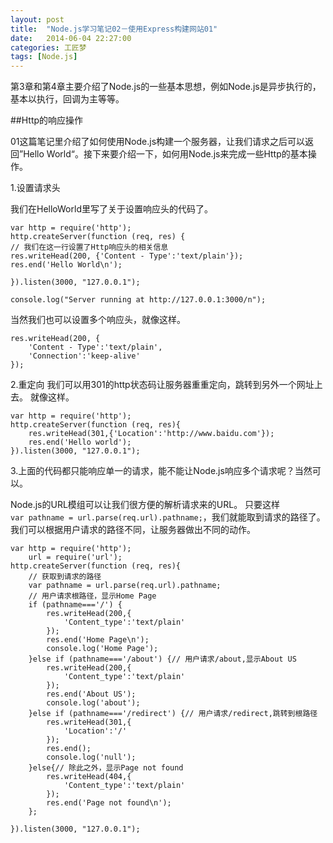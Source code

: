 ```yaml
---
layout: post
title:  "Node.js学习笔记02－使用Express构建网站01"
date:   2014-06-04 22:27:00
categories: 工匠梦
tags: [Node.js]
---
```

第3章和第4章主要介绍了Node.js的一些基本思想，例如Node.js是异步执行的，基本以执行，回调为主等等。  

##Http的响应操作

01这篇笔记里介绍了如何使用Node.js构建一个服务器，让我们请求之后可以返回”Hello World“。接下来要介绍一下，如何用Node.js来完成一些Http的基本操作。

1.设置请求头

我们在HelloWorld里写了关于设置响应头的代码了。  

	var http = require('http');  
	http.createServer(function (req, res) {
	// 我们在这一行设置了Http响应头的相关信息
	res.writeHead(200, {'Content - Type':'text/plain'});  
	res.end('Hello World\n');  

	}).listen(3000, "127.0.0.1");  

	console.log("Server running at http://127.0.0.1:3000/n"); 

当然我们也可以设置多个响应头，就像这样。

	res.writeHead(200, {
		'Content - Type':'text/plain',
		'Connection':'keep-alive'
	});  

2.重定向
我们可以用301的http状态码让服务器重重定向，跳转到另外一个网址上去。
就像这样。

	var http = require('http');
	http.createServer(function (req, res){
		res.writeHead(301,{'Location':'http://www.baidu.com'});
		res.end('Hello world');
	}).listen(3000, "127.0.0.1");

3.上面的代码都只能响应单一的请求，能不能让Node.js响应多个请求呢？当然可以。

Node.js的URL模组可以让我们很方便的解析请求来的URL。
只要这样  
`var pathname = url.parse(req.url).pathname;`，我们就能取到请求的路径了。我们可以根据用户请求的路径不同，让服务器做出不同的动作。


	var http = require('http');
		url = require('url');
	http.createServer(function (req, res){
		// 获取到请求的路径
		var pathname = url.parse(req.url).pathname;
		// 用户请求根路径，显示Home Page
		if (pathname==='/') {
			res.writeHead(200,{
				'Content_type':'text/plain'
			});
			res.end('Home Page\n');
			console.log('Home Page');
		}else if (pathname==='/about') {// 用户请求/about,显示About US
			res.writeHead(200,{
				'Content_type':'text/plain'
			});
			res.end('About US');
			console.log('about');
		}else if (pathname==='/redirect') {// 用户请求/redirect,跳转到根路径
			res.writeHead(301,{
				'Location':'/'
			});
			res.end();
			console.log('null');
		}else{// 除此之外，显示Page not found
			res.writeHead(404,{
				'Content_type':'text/plain'
			});
			res.end('Page not found\n');
		};
	
	}).listen(3000, "127.0.0.1");
